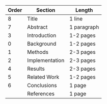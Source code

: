
| Order | Section        | Length      |
| ----- | -------------- | ----------- |
| 8     | Title          | 1 line      |
| 7     | Abstract       | 1 paragraph |
| 3     | Introduction   | 1-2 pages   |
| 0     | Background     | 1-2 pages   |
| 1     | Methods        | 2-3 pages   |
| 2     | Implementation | 2-3 pages   |
| 4     | Results        | 2-3 pages   |
| 5     | Related Work   | 1-2 pages   |
| 6     | Conclusions    | 1 page      |
|       | References     | 1 page      |
